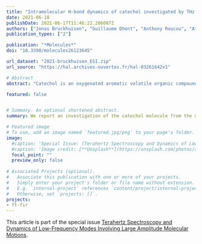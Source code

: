 ```yaml
---
title: "Intramolecular H-bond dynamics of catechol investigated by THz high-resolution spectroscopy of its low-frequency modes"
date: 2021-06-18
publishDate: 2021-06-17T11:46:22.286087Z
authors: ["Jonas Bruckhuisen", "Guillaume Dhont", "Anthony Roucou", "Atef Jabri", "Hamdi Bayoudh", "Thi Thanh Tran", "Manuel Goubet", martin-drumel, "Arnaud Cuisset"]
publication_types: ["2"]

publication: "*Molecules*"
doi: "10.3390/molecules26123645"

url_dataset: "2021-bruckhuisen_ESI.zip"
url_source: "https://hal.archives-ouvertes.fr/hal-03261642v1"

# Abstract
abstract: "Catechol is an oxygenated aromatic volatile organic compound and a biogenic precursor of secondary organic aerosols. Monitoring this compound in the gas phase is desirable due to its appreciable reactivity with tropospheric ozone. From a molecular point of view, this molecule is attractive since the two adjacent hydroxy groups can interchangeably act as donor and acceptor in an intramolecular hydrogen bonding due to the tunnelling between two symmetrically equivalent structures. Using synchrotron radiation, we recorded a rotationally-resolved Fourier Transform far-infrared (IR) spectrum of the torsional modes of the free and bonded −OH groups forming the intramolecular hydrogen bond. Additionally, the room temperature, pure rotational spectrum was measured in the 70-220 GHz frequency range using a millimeter-wave spectrometer. The assignment of these molecular transitions was assisted by anharmonic high-level quantum-chemical calculations. In particular, pure rotational lines belonging to the ground and the four lowest energy, vibrationally excited states were assigned. Splitting due to the tunnelling was resolved for the free −OH torsional state. A global fit combining the far-IR and millimeter-wave data provided the spectroscopic parameters of the low-energy far-IR modes, in particular those characterizing the intramolecular hydrogen bond dynamics."

featured: false


# Summary. An optional shortened abstract.
summary: We report an investigation of the catechol molecule from the millimeter-wave to the far-infrared domain.

# Featured image
# To use, add an image named `featured.jpg/png` to your page's folder. 
image:
  #caption: 'Special Issue: [Terahertz Spectroscopy and Dynamics of Low-Frequency Modes Involving Large Amplitude Molecular Motions](https://www.mdpi.com/journal/molecules/special_issues/terahertz_spectro_dynam_mode_amplitude_mol_motion)'
  #caption: 'Image credit: [**Unsplash**](https://unsplash.com/photos/s9CC2SKySJM)'
  focal_point: ""
  preview_only: false
  
# Associated Projects (optional).
#   Associate this publication with one or more of your projects.
#   Simply enter your project's folder or file name without extension.
#   E.g. `internal-project` references `content/project/internal-project/index.md`.
#   Otherwise, set `projects: []`.
projects:
- ft-fir
---
```



This article is part of the special issue [Terahertz Spectroscopy and Dynamics of Low-Frequency Modes Involving Large Amplitude Molecular Motions](https://www.mdpi.com/journal/molecules/special_issues/terahertz_spectro_dynam_mode_amplitude_mol_motion).

